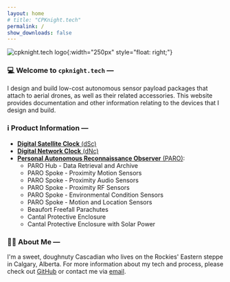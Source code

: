 ```yaml
---
layout: home
# title: "CPKnight.tech"
permalink: /
show_downloads: false
---
```


![cpknight.tech logo](/assets/img/logo-cpknight-website.png){:width="250px" style="float: right;"}

### :computer: Welcome to **`cpknight.tech`** &mdash;

I design and build low-cost autonomous sensor payload packages that attach to aerial drones, as well as their related accessories. This website provides documentation and other information relating to the devices that I design and build.

### :information_source: Product Information &mdash;

- [**Digital Satellite Clock** (dSc)](/digital-satellite-clock/)
- [**Digital Network Clock** (dNc)](/digital-network-clock/)
- [**Personal Autonomous Reconnaissance Observer** (PARO)](/personal-autonomous-reconnaissance-observer/):
	- PARO Hub - Data Retrieval and Archive
	- PARO Spoke - Proximity Motion Sensors
	- PARO Spoke - Proximity Audio Sensors
	- PARO Spoke - Proximity RF Sensors
	- PARO Spoke - Environmental Condition Sensors
	- PARO Spoke - Motion and Location Sensors
	- Beaufort Freefall Parachutes
	- Cantal Protective Enclosure
	- Cantal Protective Enclosure with Solar Power

### :technologist: About Me &mdash;

I'm a sweet, doughnuty Cascadian who lives on the Rockies' Eastern steppe in Calgary, Alberta. For more information about my tech and process, please check out [GitHub](https://github.com/cpknight) or contact me via <!-- [Twitter/𝕏](https://x.com/cpknight) or -->[email](mailto:chris@cpknight.io).
